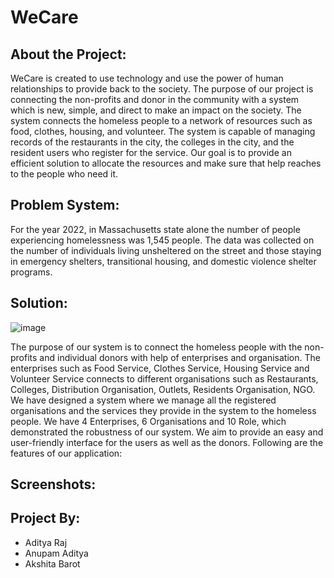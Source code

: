 # WeCare

## About the Project:

WeCare is created to use technology and use the power of human relationships to provide back to the society. The purpose of our project is connecting the non-profits and donor in the community with a system which is new, simple, and direct to make an impact on the society. The system connects the homeless people to a network of resources such as food, clothes, housing, and volunteer. The system is capable of managing records of the restaurants in the city, the colleges in the city, and the resident users who register for the service. Our goal is to provide an efficient solution to allocate the resources and make sure that help reaches to the people who need it.

## Problem System:

For the year 2022, in Massachusetts state alone the number of people experiencing homelessness was 1,545 people. The data was collected on the number of individuals living unsheltered on the street and those staying in emergency shelters, transitional housing, and domestic violence shelter programs. 

## Solution:

![image](https://user-images.githubusercontent.com/114847017/206884631-077d3cbf-6b20-4aae-8888-25aaa1cb12b9.png)




The purpose of our system is to connect the homeless people with the non-profits and individual donors with help of enterprises and organisation. The enterprises such as Food Service, Clothes Service, Housing Service and Volunteer Service connects to different organisations such as Restaurants, Colleges, Distribution Organisation, Outlets, Residents Organisation, NGO. We have designed a system where we manage all the registered organisations and the services they provide in the system to the homeless people. We have 4 Enterprises, 6 Organisations and 10 Role, which demonstrated the robustness of our system. We aim to provide an easy and user-friendly interface for the users as well as the donors. 
Following are the features of our application:


## Screenshots:


## Project By:
- Aditya Raj
- Anupam Aditya
- Akshita Barot
